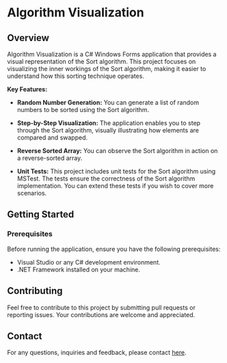 # Algorithm Visualization 

## Overview

Algorithm Visualization is a C# Windows Forms application that provides a visual representation of the Sort algorithm. This project focuses on visualizing the inner workings of the Sort algorithm, making it easier to understand how this sorting technique operates.

**Key Features:**

- **Random Number Generation:** You can generate a list of random numbers to be sorted using the Sort algorithm.

- **Step-by-Step Visualization:** The application enables you to step through the Sort algorithm, visually illustrating how elements are compared and swapped.

- **Reverse Sorted Array:** You can observe the Sort algorithm in action on a reverse-sorted array.
  
- **Unit Tests:**
This project includes unit tests for the Sort algorithm using MSTest. The tests ensure the correctness of the Sort algorithm implementation. You can extend these tests if you wish to cover more scenarios.

## Getting Started

### Prerequisites

Before running the application, ensure you have the following prerequisites:

- Visual Studio or any C# development environment.
- .NET Framework installed on your machine.

## Contributing

Feel free to contribute to this project by submitting pull requests or reporting issues. Your contributions are welcome and appreciated.

## Contact

For any  questions, inquiries and feedback, please contact [here](mailto:kalyandangi@outlook.com?subject=Feedback%20on%20Algorithm%20Visualization). 

